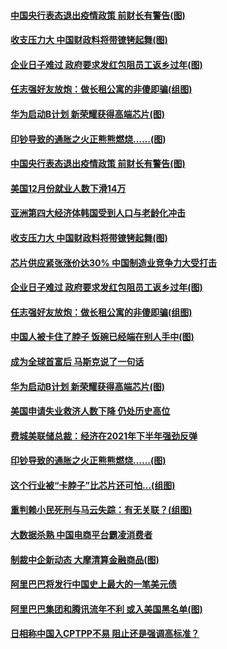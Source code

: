 #### [中国央行表态退出疫情政策 前财长有警告(图)](../pages/p5/958583.md) 
#### [收支压力大 中国财政料将带镣铐起舞(图)](../pages/p5/958556.md) 
#### [企业日子难过 政府要求发红包阻员工返乡过年(图)](../pages/p5/958519.md) 
#### [任志强好友放炮：做长租公寓的非傻即骗(组图)](../pages/p5/958507.md) 
#### [华为启动B计划 新荣耀获得高端芯片(图)](../pages/p5/958496.md) 
#### [印钞导致的通胀之火正熊熊燃烧……(图)](../pages/p5/958419.md) 
#### [中国央行表态退出疫情政策 前财长有警告(图)](../pages/p5/958583.md) 
#### [美国12月份就业人数下滑14万](../pages/p5/958573.md) 
#### [亚洲第四大经济体韩国受到人口与老龄化冲击](../pages/p5/958572.md) 
#### [收支压力大 中国财政料将带镣铐起舞(图)](../pages/p5/958556.md) 
#### [芯片供应紧张涨价达30% 中国制造业竞争力大受打击](../pages/p5/958559.md) 
#### [企业日子难过 政府要求发红包阻员工返乡过年(图)](../pages/p5/958519.md) 
#### [任志强好友放炮：做长租公寓的非傻即骗(组图)](../pages/p5/958507.md) 
#### [中国人被卡住了脖子 饭碗已经端在别人手中(图)](../pages/p5/958400.md) 
#### [成为全球首富后 马斯克说了一句话](../pages/p5/958498.md) 
#### [华为启动B计划 新荣耀获得高端芯片(图)](../pages/p5/958496.md) 
#### [美国申请失业救济人数下降 仍处历史高位](../pages/p5/958486.md) 
#### [费城美联储总裁：经济在2021年下半年强劲反弹](../pages/p5/958485.md) 
#### [印钞导致的通胀之火正熊熊燃烧……(图)](../pages/p5/958419.md) 
#### [这个行业被“卡脖子”比芯片还可怕…(组图)](../pages/p5/958431.md) 
#### [重判赖小民死刑与马云失踪：有无关联？(组图)](../pages/p5/958425.md) 
#### [大数据杀熟 中国电商平台霸凌消费者](../pages/p5/958398.md) 
#### [制裁中企新动态 大摩清算金融商品(图)](../pages/p5/958391.md) 
#### [阿里巴巴将发行中国史上最大的一笔美元债](../pages/p5/958382.md) 
#### [阿里巴巴集团和腾讯流年不利 或入美国黑名单(图)](../pages/p5/958379.md) 
#### [日相称中国入CPTPP不易 阻止还是强调高标准？](../pages/p5/958361.md) 
